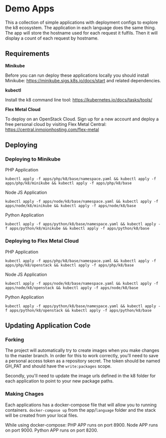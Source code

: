 
# Demo Apps
This a collection of simple applications with deployment configs to explore the k8 ecosystem. The application in each language does the same thing. The app will store the hostname used for each request it fulfils. Then it will display a count of each request by hostname.

## Requirements

**Minikube**

Before you can run deploy these applications locally you should install Minikube: https://minikube.sigs.k8s.io/docs/start and related dependencies.

**kubectl**

Install the k8 command line tool: https://kubernetes.io/docs/tasks/tools/

**Flex Metal Cloud**

To deploy on an OpenStack Cloud. Sign up for a new account and deploy a free personal cloud by visiting Flex Metal Central: https://central.inmoionhosting.com/flex-metal

## Deploying

### Deploying to Minikube

PHP Application

`kubectl apply -f apps/php/k8/base/namespace.yaml && kubectl apply -f apps/php/k8/minikube && kubectl apply -f apps/php/k8/base`

Node JS Application

`kubectl apply -f apps/node/k8/base/namespace.yaml && kubectl apply -f apps/node/k8/minikube && kubectl apply -f apps/node/k8/base`

Python Application

`kubectl apply -f apps/python/k8/base/namespace.yaml && kubectl apply -f apps/python/k8/minikube && kubectl apply -f apps/python/k8/base`

### Deploying to Flex Metal Cloud

PHP Application

`kubectl apply -f apps/php/k8/base/namespace.yaml && kubectl apply -f apps/php/k8/openstack && kubectl apply -f apps/php/k8/base`

Node JS Application

`kubectl apply -f apps/node/k8/base/namespace.yaml && kubectl apply -f apps/node/k8/openstack && kubectl apply -f apps/node/k8/base`

Python Application

`kubectl apply -f apps/python/k8/base/namespace.yaml && kubectl apply -f apps/python/k8/openstack && kubectl apply -f apps/python/k8/base`
## Updating Application Code
### Forking
The project will automatically try to create images when you make changes to the master branch. In order for this to work correctly,
you'll need to save a personal access token as a repository secret. The token should be named GH_PAT and should have the `write:packages` scope.

Secondly, you'll need to update the image urls defined in the k8 folder for each application to point to your new package paths.

### Making Chages
Each applications has a docker-compose file that will allow you to running containers. `docker-compose up` from the app/`language` folder and the stack will be created from your local files.

While using docker-compose: PHP APP runs on port 8900. Node APP runs on port 9000. Python APP runs on port 8200.
